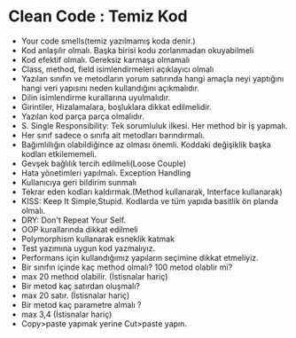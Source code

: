 # Clean Code : Temiz Kod
* Your code smells(temiz yazılmamış koda denir.)
* Kod anlaşılır olmalı. Başka birisi kodu zorlanmadan okuyabilmeli
* Kod efektif olmalı. Gereksiz karmaşa olmamalı
* Class, method, field isimlendirmeleri açıklayıcı olmalı
* Yazılan sınıfın ve metodların yorum satırında hangi amaçla neyi yaptığını hangi veri yapısını neden kullandığını açıkmalıdır.
* Dilin isimlendirme kurallarına uyulmalıdır.
* Girintiler, Hizalamalara, boşluklara dikkat edilmelidir.
* Yazılan kod parça parça olmalıdır.
* S. Single Responsibility: Tek sorumluluk ilkesi. Her method bir iş yapmalı.
* Her sınıf sadece o sınıfa ait metodları barındırmalı.
* Bağımlıllığın olabildiğince az olması önemli. Koddaki değişiklik başka kodları etkilememeli.
* Gevşek bağlılık tercih edilmeli(Loose Couple)
* Hata yönetimleri yapılmalı. Exception Handling
* Kullanıcıya geri bildirim sunmalı
* Tekrar eden kodları kaldırmak.(Method kullanarak, Interface kullanarak)
* KISS: Keep It Simple,Stupid. Kodlarda ve tüm yapıda basitlik ön planda olmalı.
* DRY: Don't Repeat Your Self.
* OOP kurallarında dikkat edilmeli
* Polymorphism kullanarak esneklik katmak
* Test yazımına uygun kod yazmalıyız.
* Performans için kullandığımız yapıların seçimine dikkat etmeliyiz.
* Bir sınıfın içinde kaç method olmalı? 100 metod olablir mi?
* max 20 method olabilir. (İstisnalar hariç)
* Bir metod kaç satırdan oluşmalı?
* max 20 satır. (İstisnalar hariç)
* Bir metod kaç parametre almalı ? 
* max 3,4 (İstisnalar hariç)
* Copy>paste yapmak yerine Cut>paste yapın.
